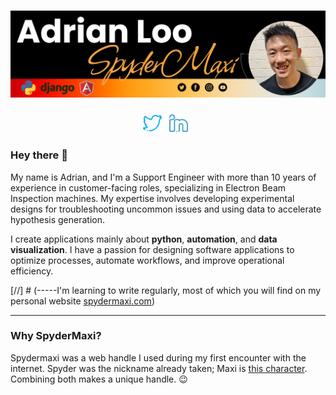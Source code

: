# [![Spydermaxi Header](https://github.com/spydermaxi/spydermaxi/blob/main/assets/graphic_source/adrianloo_banner_dark.png)](#)

<p align='center'>
<a href="https://twitter.com/spydermaxi"><img alt="Twitter" height="30" src="https://github.com/spydermaxi/spydermaxi/blob/main/assets/social_icons/twitter.png?raw=true"></a>&nbsp;&nbsp;
<a href="https://www.linkedin.com/in/adrian-loo-spydermaxi/"><img alt="LinkedIn" height="30" src="https://github.com/spydermaxi/spydermaxi/blob/main/assets/social_icons/linkedin.png?raw=true"></a>&nbsp;&nbsp;
</p>

### Hey there 👋

My name is Adrian, and I'm a Support Engineer with more than 10 years of experience in customer-facing roles, specializing in Electron Beam Inspection machines. My expertise involves developing experimental designs for troubleshooting uncommon issues and using data to accelerate hypothesis generation.

I create applications mainly about **python**, **automation**, and **data visualization**. I have a passion for designing software applications to optimize processes, automate workflows, and improve operational efficiency.

[//] # (-----I'm learning to write regularly, most of which you will find on my personal website [spydermaxi.com](https://spydermaxi.com))

-----

### Why SpyderMaxi?

Spydermaxi was a web handle I used during my first encounter with the internet. Spyder was the nickname already taken; Maxi is [this character](https://soulcalibur.fandom.com/wiki/Maxi). Combining both makes a unique handle. :wink:

